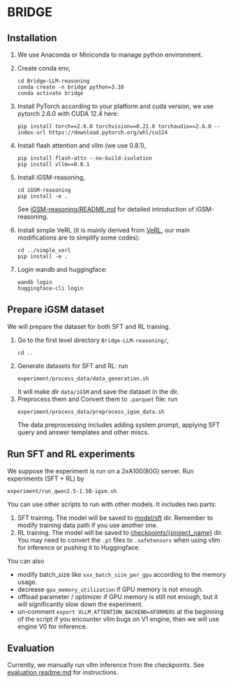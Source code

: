 # BRIDGE
## Installation
1. We use Anaconda or Miniconda to manage python environment.
2. Create conda env,
    ```
    cd Bridge-LLM-reasoning
    conda create -n bridge python=3.10
    conda activate bridge
    ```
3. Install PyTorch according to your platform and cuda version, we use pytorch 2.6.0 with CUDA 12.4 here:
    ```
    pip install torch==2.6.0 torchvision==0.21.0 torchaudio==2.6.0 --index-url https://download.pytorch.org/whl/cu124
    ```
4. Install flash attention and vllm (we use 0.8.1),
    ```
    pip install flash-attn --no-build-isolation
    pip install vllm==0.8.1
    ```
5. Install iGSM-reasoning,
    ```
    cd iGSM-reasoning
    pip install -e .
    ```
    See [iGSM-reasoning/README.md](iGSM-reasoning/README.md) for detailed introduction of iGSM-reasoning.

6. Install simple VeRL (it is mainly derived from [VeRL](https://github.com/volcengine/verl), our main modifications are to simplify some codes):
    ```
    cd ../simple_verl
    pip install -e .
    ```

7. Login wandb and huggingface:
    ```
    wandb login
    huggingface-cli login
    ```

## Prepare iGSM dataset
We will prepare the dataset for both SFT and RL training. 
1. Go to the first level directory `Bridge-LLM-reasoning/`,
    ```
    cd ..
    ```
2. Generate datasets for SFT and RL: run
    ```
    experiment/process_data/data_generation.sh
    ```
    It will make dir `data/iGSM` and save the dataset in the dir.
3. Preprocess them and Convert them to `.parquet` file: run
    ```
    experiment/process_data/preprocess_igsm_data.sh
    ```
    The data preprocessing includes adding system prompt, applying SFT query and answer templates and other miscs.


## Run SFT and RL experiments
We suppose the experiment is run on a 2xA100(80G) server. Run experiments (SFT + RL) by
```
experiment/run_qwen2.5-1.5B-igsm.sh
```
You can use other scripts to run with other models. It includes two parts:
1. SFT training.
    The model will be saved to [model/sft](model/sft) dir. Remember to modify training data path if you use another one.
2. RL training.
    The model will be saved to [checkpoints/{project_name}](checkpoints) dir. You may need to convert the `.pt` files to `.safetensors` when using vllm for inference or pushing it to Huggingface.

You can also 
- modify batch_size like `xxx_batch_size_per_gpu` according to the memory usage.
- decrease `gpu_memory_utilization` if GPU memory is not enough.
- offload parameter / optimizer if GPU memory is still not enough, but it will significantly slow down the experiment.
- un-comment `export VLLM_ATTENTION_BACKEND=XFORMERS` at the beginning of the script if you encounter vllm bugs on V1 engine, then we will use engine V0 for inference.

## Evaluation
Currently, we manually run vllm inference from the checkpoints. 
See [evaluation readme.md](simple_verl/scripts/evaluation/readme.md) for instructions.